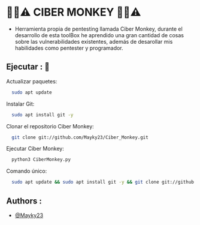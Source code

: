 # 🔐📶⚠️ CIBER MONKEY 🔐📶⚠️
- Herramienta propia de pentesting llamada Ciber Monkey, durante el desarrollo de esta toolBox he aprendido una gran cantidad de cosas sobre las vulnerabilidades existentes, además de desarollar mis habilidades como pentester y programador. 


## Ejecutar : 🚀

Actualizar paquetes:

```bash
  sudo apt update
```
Instalar Git:

```bash
  sudo apt install git -y
```

Clonar el repositorio Ciber Monkey:

```bash
  git clone git://github.com/Mayky23/Ciber_Monkey.git
```

Ejecutar Ciber Monkey:

```bash
  python3 CiberMonkey.py
```

Comando único:

```bash
  sudo apt update && sudo apt install git -y && git clone git://github.com/Mayky23/Ciber_Monkey.git && python3 CiberMonkey.py
```
## Authors : 

- [@Mayky23](https://github.com/Mayky23)

